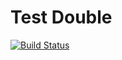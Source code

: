 # Test Double
[![Build Status](https://travis-ci.org/vicboma1/TestDouble.svg?branch=master)](https://travis-ci.org/vicboma1/TestDouble)
